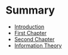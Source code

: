 # Summary

* [Introduction](README.md)
* [First Chapter](chapter1.md)
* [Second Chapter](second-chapter.md)
* [Information Theory](information-theory.md)

